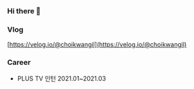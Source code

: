 ### Hi there 👋

### Vlog
[https://velog.io/@choikwangil](https://velog.io/@choikwangil)

### Career
- PLUS TV 인턴 2021.01~2021.03
